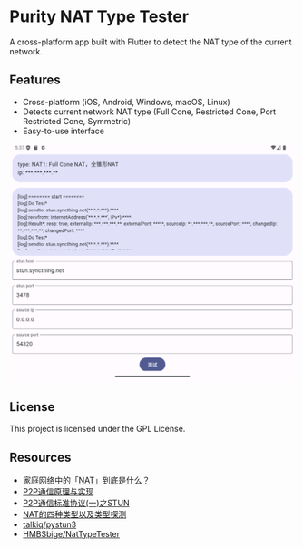 # Purity NAT Type Tester

A cross-platform app built with Flutter to detect the NAT type of the current network.

## Features

- Cross-platform (iOS, Android, Windows, macOS, Linux)
- Detects current network NAT type (Full Cone, Restricted Cone, Port Restricted Cone, Symmetric)
- Easy-to-use interface

![Screenshot_20241003_133801.png](doc%2FScreenshot_20241003_133801.png)

## License

This project is licensed under the GPL License.

## Resources

- [家庭网络中的「NAT」到底是什么？](https://sspai.com/post/68037)
- [P2P通信原理与实现](./doc/P2P通信原理与实现.md)
- [P2P通信标准协议(一)之STUN](./doc/P2P通信标准协议(一)之STUN.md)
- [NAT的四种类型以及类型探测](./doc/NAT的四种类型以及类型探测.md)
- [talkiq/pystun3](https://github.com/talkiq/pystun3)
- [HMBSbige/NatTypeTester](https://github.com/HMBSbige/NatTypeTester)
